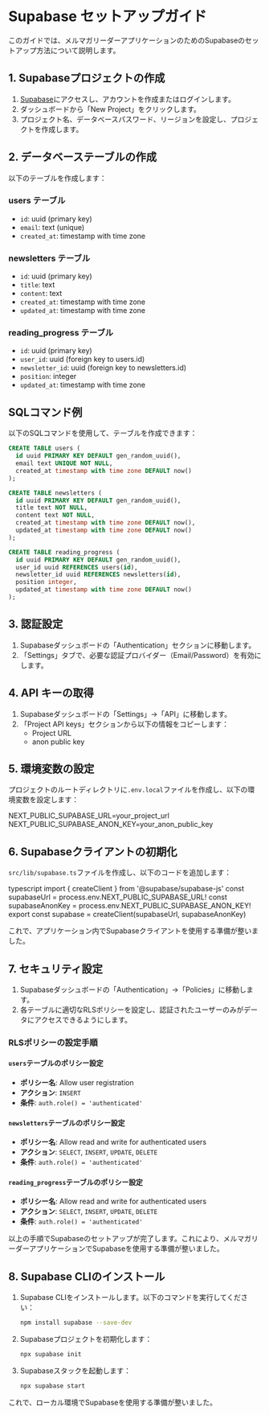  # Supabase セットアップガイド

このガイドでは、メルマガリーダーアプリケーションのためのSupabaseのセットアップ方法について説明します。

## 1. Supabaseプロジェクトの作成

1. [Supabase](https://supabase.com/)にアクセスし、アカウントを作成またはログインします。
2. ダッシュボードから「New Project」をクリックします。
3. プロジェクト名、データベースパスワード、リージョンを設定し、プロジェクトを作成します。

## 2. データベーステーブルの作成

以下のテーブルを作成します：

### users テーブル
- `id`: uuid (primary key)
- `email`: text (unique)
- `created_at`: timestamp with time zone

### newsletters テーブル
- `id`: uuid (primary key)
- `title`: text
- `content`: text
- `created_at`: timestamp with time zone
- `updated_at`: timestamp with time zone

### reading_progress テーブル
- `id`: uuid (primary key)
- `user_id`: uuid (foreign key to users.id)
- `newsletter_id`: uuid (foreign key to newsletters.id)
- `position`: integer
- `updated_at`: timestamp with time zone

## SQLコマンド例
以下のSQLコマンドを使用して、テーブルを作成できます：

```sql
CREATE TABLE users (
  id uuid PRIMARY KEY DEFAULT gen_random_uuid(),
  email text UNIQUE NOT NULL,
  created_at timestamp with time zone DEFAULT now()
);

CREATE TABLE newsletters (
  id uuid PRIMARY KEY DEFAULT gen_random_uuid(),
  title text NOT NULL,
  content text NOT NULL,
  created_at timestamp with time zone DEFAULT now(),
  updated_at timestamp with time zone DEFAULT now()
);

CREATE TABLE reading_progress (
  id uuid PRIMARY KEY DEFAULT gen_random_uuid(),
  user_id uuid REFERENCES users(id),
  newsletter_id uuid REFERENCES newsletters(id),
  position integer,
  updated_at timestamp with time zone DEFAULT now()
);
```

## 3. 認証設定

1. Supabaseダッシュボードの「Authentication」セクションに移動します。
2. 「Settings」タブで、必要な認証プロバイダー（Email/Password）を有効にします。

## 4. API キーの取得

1. Supabaseダッシュボードの「Settings」→「API」に移動します。
2. 「Project API keys」セクションから以下の情報をコピーします：
   - Project URL
   - anon public key

## 5. 環境変数の設定

プロジェクトのルートディレクトリに`.env.local`ファイルを作成し、以下の環境変数を設定します：

NEXT_PUBLIC_SUPABASE_URL=your_project_url
NEXT_PUBLIC_SUPABASE_ANON_KEY=your_anon_public_key

## 6. Supabaseクライアントの初期化

`src/lib/supabase.ts`ファイルを作成し、以下のコードを追加します：

typescript
import { createClient } from '@supabase/supabase-js'
const supabaseUrl = process.env.NEXT_PUBLIC_SUPABASE_URL!
const supabaseAnonKey = process.env.NEXT_PUBLIC_SUPABASE_ANON_KEY!
export const supabase = createClient(supabaseUrl, supabaseAnonKey)

これで、アプリケーション内でSupabaseクライアントを使用する準備が整いました。

## 7. セキュリティ設定

1. Supabaseダッシュボードの「Authentication」→「Policies」に移動します。
2. 各テーブルに適切なRLSポリシーを設定し、認証されたユーザーのみがデータにアクセスできるようにします。

### RLSポリシーの設定手順

#### `users`テーブルのポリシー設定
- **ポリシー名**: Allow user registration
- **アクション**: `INSERT`
- **条件**: `auth.role() = 'authenticated'`

#### `newsletters`テーブルのポリシー設定
- **ポリシー名**: Allow read and write for authenticated users
- **アクション**: `SELECT`, `INSERT`, `UPDATE`, `DELETE`
- **条件**: `auth.role() = 'authenticated'`

#### `reading_progress`テーブルのポリシー設定
- **ポリシー名**: Allow read and write for authenticated users
- **アクション**: `SELECT`, `INSERT`, `UPDATE`, `DELETE`
- **条件**: `auth.role() = 'authenticated'`

以上の手順でSupabaseのセットアップが完了します。これにより、メルマガリーダーアプリケーションでSupabaseを使用する準備が整いました。

## 8. Supabase CLIのインストール

1. Supabase CLIをインストールします。以下のコマンドを実行してください：
   ```bash
   npm install supabase --save-dev
   ```

2. Supabaseプロジェクトを初期化します：
   ```bash
   npx supabase init
   ```

3. Supabaseスタックを起動します：
   ```bash
   npx supabase start
   ```

これで、ローカル環境でSupabaseを使用する準備が整いました。
